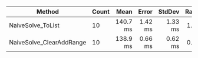 |                   Method | Count |     Mean |   Error |  StdDev | Ratio |     Gen 0 |    Gen 1 |    Gen 2 | Allocated |
|------------------------- |------ |---------:|--------:|--------:|------:|----------:|---------:|---------:|----------:|
|        NaiveSolve_ToList |    10 | 140.7 ms | 1.42 ms | 1.33 ms |  1.00 | 5750.0000 | 500.0000 | 500.0000 |     94 MB |
| NaiveSolve_ClearAddRange |    10 | 138.9 ms | 0.66 ms | 0.62 ms |  0.99 | 5750.0000 |        - |        - |     93 MB |
